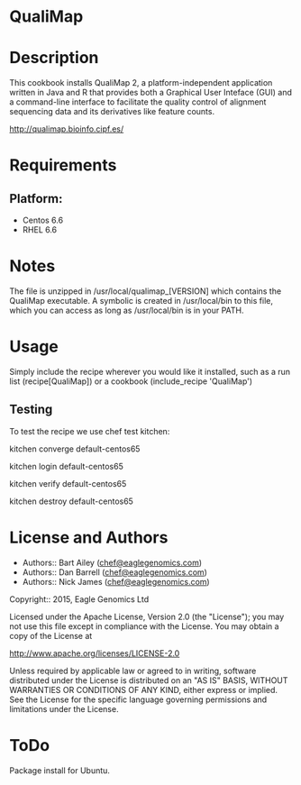 # QualiMap

Description
===========
This cookbook installs QualiMap 2, a platform-independent application written in Java and R that provides both a 
Graphical User Inteface (GUI) and a command-line interface to facilitate the quality control of 
alignment sequencing data and its derivatives like feature counts.

http://qualimap.bioinfo.cipf.es/

Requirements
============

## Platform:

* Centos 6.6
* RHEL 6.6

Notes
=====
The file is unzipped in /usr/local/qualimap_[VERSION] which contains the QualiMap executable.
A symbolic is created in /usr/local/bin to this file, which you can access as long as /usr/local/bin
is in your PATH. 

Usage
=====
Simply include the recipe wherever you would like it installed, such as a run list (recipe[QualiMap]) or a cookbook (include_recipe 'QualiMap')


## Testing
To test the recipe we use chef test kitchen:

kitchen converge default-centos65 

kitchen login default-centos65

kitchen verify default-centos65

kitchen destroy default-centos65

License and Authors
===================

* Authors:: Bart Ailey (<chef@eaglegenomics.com>)
* Authors:: Dan Barrell (<chef@eaglegenomics.com>)
* Authors:: Nick James (<chef@eaglegenomics.com>)

Copyright:: 2015, Eagle Genomics Ltd
    
Licensed under the Apache License, Version 2.0 (the "License");
you may not use this file except in compliance with the License.
You may obtain a copy of the License at

http://www.apache.org/licenses/LICENSE-2.0

Unless required by applicable law or agreed to in writing, software
distributed under the License is distributed on an "AS IS" BASIS,
WITHOUT WARRANTIES OR CONDITIONS OF ANY KIND, either express or implied.
See the License for the specific language governing permissions and
limitations under the License.
    
ToDo
====

Package install for Ubuntu.

